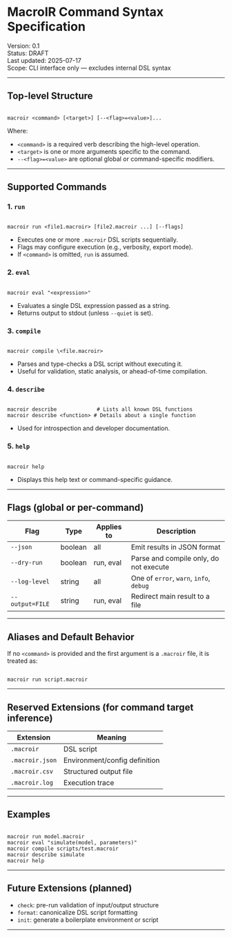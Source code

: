 

# MacroIR Command Syntax Specification

Version: 0.1  
Status: DRAFT  
Last updated: 2025-07-17  
Scope: CLI interface only — excludes internal DSL syntax

---

## Top-level Structure

```

macroir <command> [<target>] [--<flag>=<value>]...

```

Where:
- `<command>` is a required verb describing the high-level operation.
- `<target>` is one or more arguments specific to the command.
- `--<flag>=<value>` are optional global or command-specific modifiers.

---

## Supported Commands

### 1. `run`

```

macroir run <file1.macroir> [file2.macroir ...] [--flags]

```

- Executes one or more `.macroir` DSL scripts sequentially.
- Flags may configure execution (e.g., verbosity, export mode).
- If `<command>` is omitted, `run` is assumed.

### 2. `eval`

```

macroir eval "<expression>"

```

- Evaluates a single DSL expression passed as a string.
- Returns output to stdout (unless `--quiet` is set).

### 3. `compile`

```

macroir compile \<file.macroir>

```

- Parses and type-checks a DSL script without executing it.
- Useful for validation, static analysis, or ahead-of-time compilation.

### 4. `describe`

```

macroir describe             # Lists all known DSL functions
macroir describe <function> # Details about a single function

```

- Used for introspection and developer documentation.

### 5. `help`

```

macroir help

```

- Displays this help text or command-specific guidance.

---

## Flags (global or per-command)

| Flag            | Type    | Applies to | Description                             |
|-----------------|---------|------------|-----------------------------------------|
| `--json`        | boolean | all        | Emit results in JSON format             |
| `--dry-run`     | boolean | run, eval  | Parse and compile only, do not execute  |
| `--log-level`   | string  | all        | One of `error`, `warn`, `info`, `debug` |
| `--output=FILE` | string  | run, eval  | Redirect main result to a file          |

---

## Aliases and Default Behavior

If no `<command>` is provided and the first argument is a `.macroir` file, it is treated as:

```

macroir run script.macroir

```

---

## Reserved Extensions (for command target inference)

| Extension         | Meaning                            |
|-------------------|-------------------------------------|
| `.macroir`        | DSL script                         |
| `.macroir.json`   | Environment/config definition      |
| `.macroir.csv`    | Structured output file             |
| `.macroir.log`    | Execution trace                    |

---

## Examples

```

macroir run model.macroir
macroir eval "simulate(model, parameters)"
macroir compile scripts/test.macroir
macroir describe simulate
macroir help

```

---

## Future Extensions (planned)

- `check`: pre-run validation of input/output structure
- `format`: canonicalize DSL script formatting
- `init`: generate a boilerplate environment or script

---

